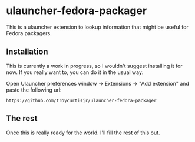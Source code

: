 # ulauncher-fedora-packager

This is a ulauncher extension to lookup information that might be useful for Fedora packagers.

## Installation

This is currently a work in progress, so I wouldn't suggest installing it for now. If you really want to, you can do it in the usual way:

Open Ulauncher preferences window -> Extensions -> "Add extension" and paste the following url:

```
https://github.com/troycurtisjr/ulauncher-fedora-packager
```

## The rest

Once this is really ready for the world. I'll fill the rest of this out.
